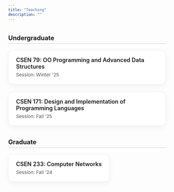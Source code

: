 ```yaml
---
title: "Teaching"
description: ""
---
```



<style>
.course-glow-section {
  margin-top: 40px;
}

.course-glow-title {
  font-size: 20px;
  font-weight: 700;
  margin: 40px 0 20px;
  padding-bottom: 5px;
  border-bottom: 2px solid #e2e2e2;
}

.course-glow-grid {
  display: flex;
  flex-wrap: wrap;
  gap: 24px;
}

.course-glow-column {
  display: flex;
  flex-direction: column;
  gap: 24px;
}

.course-glow-card {
  background: #fff;
  border-radius: 16px;
  padding: 20px 24px;
  box-shadow: 0 6px 20px rgba(0, 0, 0, 0.05);
  border: 1px solid #f0f0f0;
  transition: all 0.3s ease;
  position: relative;
  overflow: hidden;
}

.course-glow-card::before {
  content: "";
  position: absolute;
  top: -30%;
  left: -30%;
  width: 160%;
  height: 160%;
  background: radial-gradient(circle, rgba(255,213,128,0.15), transparent 70%);
  transform: scale(0);
  transition: transform 0.5s ease;
}

.course-glow-card:hover::before {
  transform: scale(1);
}

.course-glow-card:hover {
  box-shadow: 0 12px 32px rgba(0,0,0,0.12);
  border-color: #ffd580;
  transform: translateY(-4px);
}

.course-glow-card h4 {
  margin: 0 0 6px;
  font-size: 18px;
  font-weight: 600;
}

.course-glow-card p {
  margin: 0;
  font-size: 15px;
  color: #555;
}
</style>

<!-- Undergraduate Courses -->
<div class="course-glow-section">
  <div class="course-glow-title">Undergraduate</div>
  <div class="course-glow-column">
    <div class="course-glow-card">
      <h4>CSEN 79: OO Programming and Advanced Data Structures</h4>
      <p>Session: Winter '25</p>
    </div>
    <div class="course-glow-card">
      <h4>CSEN 171: Design and Implementation of Programming Languages</h4>
      <p>Session: Fall '25</p>
    </div>
  </div>
</div>

<!-- Graduate Courses -->
<div class="course-glow-section">
  <div class="course-glow-title">Graduate</div>
  <div class="course-glow-grid">
    <div class="course-glow-card">
      <h4>CSEN 233: Computer Networks</h4>
      <p>Session: Fall '24</p>
    </div>
  </div>
</div>



